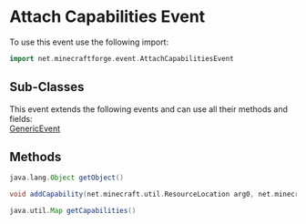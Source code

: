# Attach Capabilities Event

To use this event use the following import:
```groovy
import net.minecraftforge.event.AttachCapabilitiesEvent
```

## Sub-Classes
This event extends the following events and can use all their methods and fields: <br>
[GenericEvent](generic_event.md)

## Methods
```groovy
java.lang.Object getObject()
```

```groovy
void addCapability(net.minecraft.util.ResourceLocation arg0, net.minecraftforge.common.capabilities.ICapabilityProvider arg1)
```

```groovy
java.util.Map getCapabilities()
```
